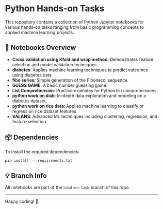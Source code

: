 # Python Hands-on Tasks

This repository contains a collection of Python Jupyter notebooks for various hands-on tasks ranging from basic programming concepts to applied machine learning projects.

## 📁 Notebooks Overview

- **Cross validation using Kfold and wrap method**: Demonstrates feature selection and model validation techniques.
- **diabetes**: Applies machine learning techniques to predict outcomes using diabetes data.
- **fibo series**: Simple generation of the Fibonacci sequence.
- **GUESS GAME**: A basic number guessing game.
- **List Comprehension**: Practice examples for Python list comprehensions.
- **python work on diab**: In-depth data exploration and modeling on a diabetes dataset.
- **python work on rice data**: Applies machine learning to classify or regress on rice dataset features.
- **VALANS**: Advanced ML techniques including clustering, regression, and feature selection.

## 📦 Dependencies

To install the required dependencies:

```bash
pip install -r requirements.txt
```

## 💡 Branch Info

All notebooks are part of the `hand-on-task` branch of this repo.

---

Happy coding! 🚀
